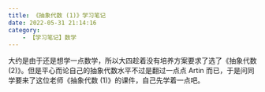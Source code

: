 ```yaml
---
title: 《抽象代数 (1)》学习笔记
date: 2022-05-31 21:14:16
category:
    - 【学习笔记】数学
---
```


大约是由于还是想学一点数学，所以大四趁着没有培养方案要求了选了《抽象代数 (2)》。但是平心而论自己的抽象代数水平不过是翻过一点点 Artin 而已，于是问同学要来了这位老师《抽象代数 (1)》的课件，自己先学着一点吧。

<!-- more -->


